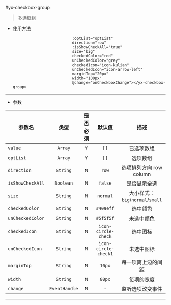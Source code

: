 #yx-checkbox-group


> 多选框组

* 使用方法

    ``` <yx-checkbox-group :value="checkList"
                              :optList="optList"
                              direction="row"
                              :isShowCheckAll="true"
                              size="big"
                              checkedColor="red"
                              unCheckedColor="grey"
                              checkedIcon="icon-kulian"
                              unCheckedIcon="icon-arrow-left"
                              marginTop="20px"
                              width="100px"
                              @change="onCheckboxChange"></yx-checkbox-group>
    ```

---
* 参数

| 参数名 | 类型 | 是否必须 | 默认值 | 描述 |
| ---- |:----:|:---:|:-------:| :----------:|
|`value`| `Array` | `Y` | `[]` | 已选项数组 |
|`optList`| `Array` | `Y` | `[]` | 选项数组 |
|`direction`| `String` | `N` | `row` |选项排列方向 row column|
|`isShowCheckAll`| `Boolean` | `N` | `false` | 是否显示全选 |
|`size`| `String` | `N` | `normal` | 大小样式：`big`/`normal`/`small`|
|`checkedColor`| `String` | `N` | `#409eff` | 选中颜色 |
|`unCheckedColor`| `String` | `N` | `#5f5f5f` | 未选中颜色 |
|`checkedIcon`| `String` | `N` | `icon-circle-check` | 选中图标 |
|`unCheckedIcon`| `String` | `N` | `icon-circle-check1` | 未选中图标 |
|`marginTop`| `String` | `N` | `10px` | 每一项离上边的间距 |
|`width`| `String` | `N` | `80px` | 每项的宽度 |
|`change`| `EventHandle` | `N` | `-` | 监听选项改变事件 |

---

 
